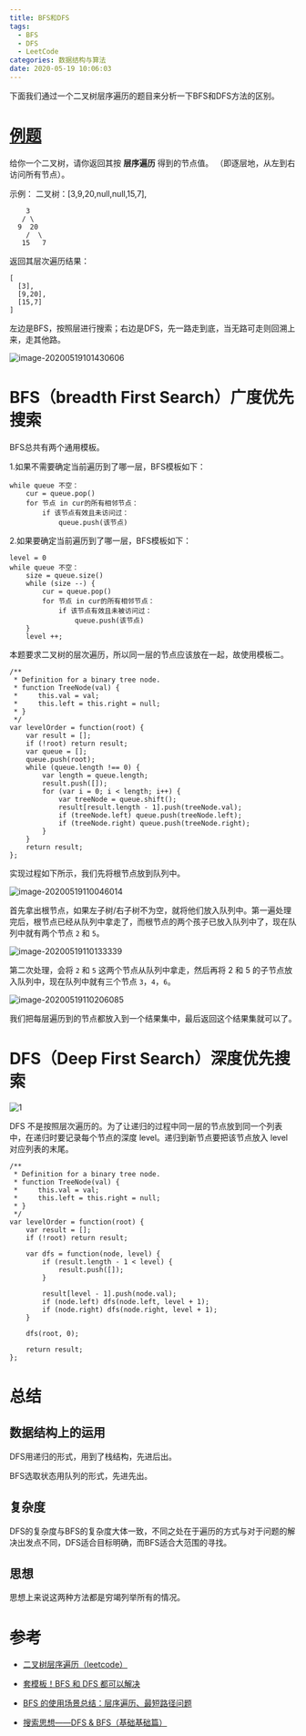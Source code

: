 ```yaml
---
title: BFS和DFS
tags:
  - BFS
  - DFS
  - LeetCode
categories: 数据结构与算法
date: 2020-05-19 10:06:03
---
```



下面我们通过一个二叉树层序遍历的题目来分析一下BFS和DFS方法的区别。

# [例题](https://leetcode-cn.com/problems/binary-tree-level-order-traversal)

给你一个二叉树，请你返回其按 **层序遍历** 得到的节点值。 （即逐层地，从左到右访问所有节点）。

示例：
二叉树：[3,9,20,null,null,15,7],

        3
       / \
      9  20
        /  \
       15   7

返回其层次遍历结果：

```
[
  [3],
  [9,20],
  [15,7]
]
```

<!-- more -->

左边是BFS，按照层进行搜索；右边是DFS，先一路走到底，当无路可走则回溯上来，走其他路。

![image-20200519101430606](https://yuanchangjian.github.io/cloudImage/images/20200519101431.png)



# BFS（breadth First Search）广度优先搜索

BFS总共有两个通用模板。

1.如果不需要确定当前遍历到了哪一层，BFS模板如下：

```
while queue 不空：
    cur = queue.pop()
    for 节点 in cur的所有相邻节点：
        if 该节点有效且未访问过：
            queue.push(该节点)
```

2.如果要确定当前遍历到了哪一层，BFS模板如下：

```
level = 0
while queue 不空：
    size = queue.size()
    while (size --) {
        cur = queue.pop()
        for 节点 in cur的所有相邻节点：
            if 该节点有效且未被访问过：
                queue.push(该节点)
    }
    level ++;
```

本题要求二叉树的层次遍历，所以同一层的节点应该放在一起，故使用模板二。

```
/**
 * Definition for a binary tree node.
 * function TreeNode(val) {
 *     this.val = val;
 *     this.left = this.right = null;
 * }
 */
var levelOrder = function(root) {
    var result = [];
    if (!root) return result;
    var queue = [];
    queue.push(root);
    while (queue.length !== 0) {
        var length = queue.length;
        result.push([]);
        for (var i = 0; i < length; i++) {
            var treeNode = queue.shift();
            result[result.length - 1].push(treeNode.val);
            if (treeNode.left) queue.push(treeNode.left);
            if (treeNode.right) queue.push(treeNode.right);
        }
    }
    return result;
};
```

实现过程如下所示，我们先将根节点放到队列中。

![image-20200519110046014](https://yuanchangjian.github.io/cloudImage/images/20200519110047.png)

首先拿出根节点，如果左子树/右子树不为空，就将他们放入队列中。第一遍处理完后，根节点已经从队列中拿走了，而根节点的两个孩子已放入队列中了，现在队列中就有两个节点 `2` 和 `5`。

![image-20200519110133339](https://yuanchangjian.github.io/cloudImage/images/20200519110134.png)

第二次处理，会将 `2` 和 `5` 这两个节点从队列中拿走，然后再将 2 和 5 的子节点放入队列中，现在队列中就有三个节点 `3`，`4`，`6`。

![image-20200519110206085](https://yuanchangjian.github.io/cloudImage/images/20200519110207.png)

我们把每层遍历到的节点都放入到一个结果集中，最后返回这个结果集就可以了。



# DFS（Deep First Search）深度优先搜索

![1](https://yuanchangjian.github.io/cloudImage/images/20200725172214.gif)

 DFS 不是按照层次遍历的。为了让递归的过程中同一层的节点放到同一个列表中，在递归时要记录每个节点的深度 level。递归到新节点要把该节点放入 level 对应列表的末尾。

```
/**
 * Definition for a binary tree node.
 * function TreeNode(val) {
 *     this.val = val;
 *     this.left = this.right = null;
 * }
 */
var levelOrder = function(root) {
    var result = [];
    if (!root) return result;

    var dfs = function(node, level) {
        if (result.length - 1 < level) {
            result.push([]);
        }

        result[level - 1].push(node.val);
        if (node.left) dfs(node.left, level + 1);
        if (node.right) dfs(node.right, level + 1);
    }

    dfs(root, 0);

    return result;
};
```



# 总结

## 数据结构上的运用

DFS用递归的形式，用到了栈结构，先进后出。

BFS选取状态用队列的形式，先进先出。



## 复杂度

DFS的复杂度与BFS的复杂度大体一致，不同之处在于遍历的方式与对于问题的解决出发点不同，DFS适合目标明确，而BFS适合大范围的寻找。



## 思想

思想上来说这两种方法都是穷竭列举所有的情况。



# 参考

* [二叉树层序遍历（leetcode）](https://leetcode-cn.com/problems/binary-tree-level-order-traversal/)

* [套模板！BFS 和 DFS 都可以解决](https://leetcode-cn.com/problems/binary-tree-level-order-traversal/solution/tao-mo-ban-bfs-he-dfs-du-ke-yi-jie-jue-by-fuxuemin/)
* [BFS 的使用场景总结：层序遍历、最短路径问题](https://leetcode-cn.com/problems/binary-tree-level-order-traversal/solution/bfs-de-shi-yong-chang-jing-zong-jie-ceng-xu-bian-l/)
* [搜索思想——DFS & BFS（基础基础篇）](https://zhuanlan.zhihu.com/p/24986203)

